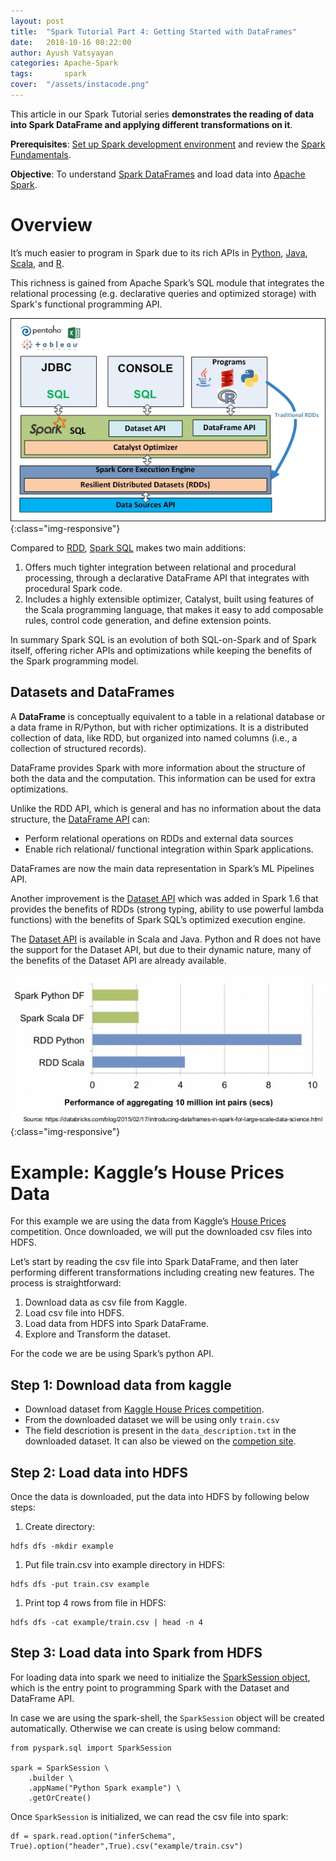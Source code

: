 ```yaml
---
layout: post
title:  "Spark Tutorial Part 4: Getting Started with DataFrames"
date:   2018-10-16 08:22:00
author: Ayush Vatsyayan
categories: Apache-Spark
tags:	    spark
cover:  "/assets/instacode.png"
---
```


This article in our Spark Tutorial series **demonstrates the reading of data into Spark DataFrame and applying different transformations on it**.

**Prerequisites**: [Set up Spark development environment](https://ayushedu.github.io/apache-spark/2018/06/04/Setting-up-spark-development-environment.html) and review the [Spark Fundamentals](https://ayushedu.github.io/apache-spark/2018/06/09/Apache-Spark_Fundamentals.html).

**Objective**: To understand [Spark DataFrames](https://spark.apache.org/docs/latest/sql-programming-guide.html#datasets-and-dataframes) and load data into [Apache Spark](https://spark.apache.org).

# Overview
It’s much easier to program in Spark due to its rich APIs in [Python](https://www.python.org), [Java](https://docs.oracle.com/en/java/), [Scala](https://www.scala-lang.org), and [R](https://www.r-project.org).

This richness is gained from Apache Spark’s SQL module that integrates the relational processing (e.g. declarative queries and optimized storage) with Spark's functional programming API.  


![](/assets/spark_architecture.jpg){:class="img-responsive"}

Compared to [RDD](https://spark.apache.org/docs/latest/rdd-programming-guide.html#resilient-distributed-datasets-rdds), [Spark SQL](https://spark.apache.org/docs/latest/sql-programming-guide.html#sql) makes two main additions:
1. Offers much tighter integration between relational and procedural processing, through a declarative DataFrame API that integrates with procedural Spark code. 
2. Includes a highly extensible optimizer, Catalyst, built using features of the Scala programming language, that makes it easy to add composable rules, control code generation, and define extension points. 

In summary Spark SQL is an evolution of both SQL-on-Spark and of Spark itself, offering richer APIs and optimizations while keeping the benefits of the Spark programming model.

## Datasets and DataFrames
A **DataFrame** is conceptually equivalent to a table in a relational database or a data frame in R/Python, but with richer optimizations. It is a distributed collection of data, like RDD, but organized into named columns (i.e., a collection of structured records). 

DataFrame provides Spark with more information about the structure of both the data and the computation. This information can be used for extra optimizations.

Unlike the RDD API, which is general and has no information about the data structure, the [DataFrame API](https://spark.apache.org/docs/latest/api/python/pyspark.sql.html#pyspark.sql.DataFrame) can:
* Perform relational operations on RDDs and external data sources
* Enable rich relational/ functional integration within Spark applications. 

DataFrames are now the main data representation in Spark’s ML Pipelines API.

Another improvement is the [Dataset API](https://spark.apache.org/docs/latest/api/scala/index.html#org.apache.spark.sql.Dataset) which was added in Spark 1.6 that provides the benefits of RDDs (strong typing, ability to use powerful lambda functions) with the benefits of Spark SQL’s optimized execution engine. 


The [Dataset API](https://spark.apache.org/docs/latest/api/scala/index.html#org.apache.spark.sql.Dataset)  is available in Scala and Java. Python and R does not have the support for the Dataset API, but due to their dynamic nature, many of the benefits of the Dataset API are already available.

![](/assets/spark_df_performance.jpg){:class="img-responsive"}

# Example: Kaggle’s House Prices Data
For this example we are using the data from  Kaggle’s [House Prices](https://www.kaggle.com/c/house-prices-advanced-regression-techniques/) competition. Once downloaded, we will put the downloaded csv files into HDFS. 

Let’s start by reading the csv file into Spark DataFrame, and then later performing different transformations including creating new features. The process is straightforward:
1. Download data as csv file from Kaggle.
2. Load csv file into HDFS.
3. Load data from HDFS into Spark DataFrame.
4. Explore and Transform the dataset.

For the code we are be using Spark’s python API. 

## Step 1: Download data from kaggle
* Download dataset from [Kaggle House Prices competition](https://www.kaggle.com/c/house-prices-advanced-regression-techniques/data).
* From the downloaded dataset we will be using only `train.csv`
* The field descriotion is present in the `data_description.txt` in the downloaded dataset. It can also be viewed on the [competion site](https://www.kaggle.com/c/house-prices-advanced-regression-techniques/data).

## Step 2: Load data into HDFS
Once the data is downloaded, put the data into HDFS by following below steps:
1. Create directory: 
```
hdfs dfs -mkdir example
```
1. Put file train.csv into example directory in HDFS: 
```
hdfs dfs -put train.csv example
```
1. Print top 4 rows from file in HDFS: 
```
hdfs dfs -cat example/train.csv | head -n 4
```

## Step 3: Load data into Spark from HDFS
For loading data into spark we need to initialize the [SparkSession object](https://spark.apache.org/docs/preview/api/python/pyspark.sql.html), which is the entry point to programming Spark with the Dataset and DataFrame API.

In case we are using the spark-shell, the `SparkSession` object will be created automatically. Otherwise we can create is using below command:

```
from pyspark.sql import SparkSession

spark = SparkSession \
    .builder \
    .appName("Python Spark example") \
    .getOrCreate()
```

Once `SparkSession` is initialized, we can read the csv file into spark:
```
df = spark.read.option("inferSchema", True).option("header",True).csv("example/train.csv")
```





